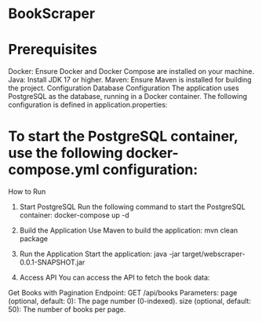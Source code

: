# BookScraper
# 
# 
# 
# Prerequisites
Docker: Ensure Docker and Docker Compose are installed on your machine.
Java: Install JDK 17 or higher.
Maven: Ensure Maven is installed for building the project.
Configuration
Database Configuration
The application uses PostgreSQL as the database, running in a Docker container.
The following configuration is defined in application.properties:
# 
# 
# To start the PostgreSQL container, use the following docker-compose.yml configuration:

How to Run
1. Start PostgreSQL
   Run the following command to start the PostgreSQL container:
   docker-compose up -d


2. Build the Application
   Use Maven to build the application:
   mvn clean package

3. Run the Application
   Start the application:
   java -jar target/webscraper-0.0.1-SNAPSHOT.jar
4. Access API
   You can access the API to fetch the book data:

Get Books with Pagination
Endpoint: GET /api/books
Parameters:
page (optional, default: 0): The page number (0-indexed).
size (optional, default: 50): The number of books per page.


